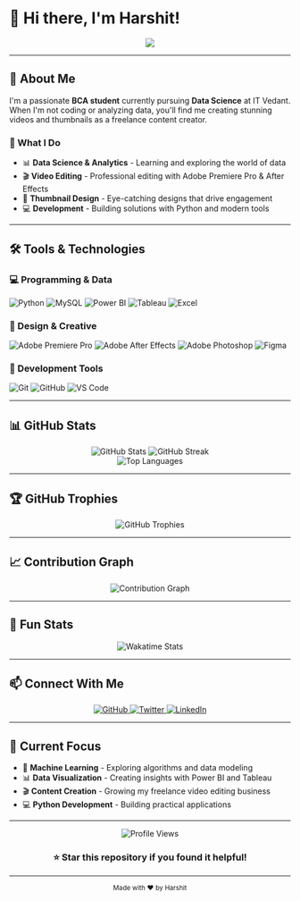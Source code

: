 # 👋 Hi there, I'm Harshit!

<div align="center">
  <img src="https://readme-typing-svg.vercel.app/?lines=BCA+Student+%7C+Data+Science+Learner+%7C+Freelancer;Video+Editor+%7C+Thumbnail+Designer+%7C+Developer;Machine+Learning+%7C+Python+%7C+Power+BI&center=true&width=500&height=50">
</div>

---

## 🚀 About Me

I'm a passionate **BCA student** currently pursuing **Data Science** at IT Vedant. When I'm not coding or analyzing data, you'll find me creating stunning videos and thumbnails as a freelance content creator.

### 🎯 What I Do
- 📊 **Data Science & Analytics** - Learning and exploring the world of data
- 🎬 **Video Editing** - Professional editing with Adobe Premiere Pro & After Effects
- 🎨 **Thumbnail Design** - Eye-catching designs that drive engagement
- 💻 **Development** - Building solutions with Python and modern tools

---

## 🛠️ Tools & Technologies

### 💻 Programming & Data
![Python](https://img.shields.io/badge/Python-3776AB?style=for-the-badge&logo=python&logoColor=white)
![MySQL](https://img.shields.io/badge/MySQL-4479A1?style=for-the-badge&logo=mysql&logoColor=white)
![Power BI](https://img.shields.io/badge/Power_BI-F2C811?style=for-the-badge&logo=power-bi&logoColor=black)
![Tableau](https://img.shields.io/badge/Tableau-E97627?style=for-the-badge&logo=tableau&logoColor=white)
![Excel](https://img.shields.io/badge/Excel-217346?style=for-the-badge&logo=microsoft-excel&logoColor=white)

### 🎨 Design & Creative
![Adobe Premiere Pro](https://img.shields.io/badge/Adobe_Premiere_Pro-9999FF?style=for-the-badge&logo=adobe-premiere-pro&logoColor=white)
![Adobe After Effects](https://img.shields.io/badge/Adobe_After_Effects-9999FF?style=for-the-badge&logo=adobe-after-effects&logoColor=white)
![Adobe Photoshop](https://img.shields.io/badge/Adobe_Photoshop-31A8FF?style=for-the-badge&logo=adobe-photoshop&logoColor=white)
![Figma](https://img.shields.io/badge/Figma-F24E1E?style=for-the-badge&logo=figma&logoColor=white)

### 🔧 Development Tools
![Git](https://img.shields.io/badge/Git-F05032?style=for-the-badge&logo=git&logoColor=white)
![GitHub](https://img.shields.io/badge/GitHub-100000?style=for-the-badge&logo=github&logoColor=white)
![VS Code](https://img.shields.io/badge/VS_Code-007ACC?style=for-the-badge&logo=visual-studio-code&logoColor=white)

---

## 📊 GitHub Stats

<div align="center">
  <img src="https://github-readme-stats.vercel.app/api?username=StanicX&show_icons=true&theme=radical" alt="GitHub Stats" />
  <img src="https://github-readme-streak-stats.herokuapp.com/?user=StanicX&theme=radical" alt="GitHub Streak" />
</div>

<div align="center">
  <img src="https://github-readme-stats.vercel.app/api/top-langs/?username=StanicX&layout=compact&theme=radical" alt="Top Languages" />
</div>

---

## 🏆 GitHub Trophies

<div align="center">
  <img src="https://github-profile-trophy.vercel.app/?username=StanicX&theme=radical&no-frame=false&no-bg=true&margin-w=4" alt="GitHub Trophies" />
</div>

---

## 📈 Contribution Graph

<div align="center">
  <img src="https://github-readme-activity-graph.vercel.app/graph?username=StanicX&theme=radical" alt="Contribution Graph" />
</div>

---

## 🌟 Fun Stats

<div align="center">
  <img src="https://github-readme-stats.vercel.app/api/wakatime?username=StanicX&theme=radical" alt="Wakatime Stats" />
</div>

---

## 📫 Connect With Me

<div align="center">
  <a href="https://github.com/harshit-codes" target="_blank">
    <img src="https://img.shields.io/badge/GitHub-100000?style=for-the-badge&logo=github&logoColor=white" alt="GitHub" />
  </a>
  <a href="https://instagram.com/[your_username_here]" target="_blank">
    <img src="https://img.shields.io/badge/twitter-E4405F?style=for-the-badge&logo=twitter&logoColor=white" alt="Twitter" />
  </a>
  <a href="https://linkedin.com/in/[harshitsoni1]" target="_blank">
    <img src="https://img.shields.io/badge/LinkedIn-0077B5?style=for-the-badge&logo=linkedin&logoColor=white" alt="LinkedIn" />
  </a>
</div>

---

## 🎯 Current Focus

- 🔬 **Machine Learning** - Exploring algorithms and data modeling
- 📊 **Data Visualization** - Creating insights with Power BI and Tableau
- 🎬 **Content Creation** - Growing my freelance video editing business
- 💻 **Python Development** - Building practical applications

---

<div align="center">
  <img src="https://komarev.com/ghpvc/?username=StanicX&style=flat-square&color=blue" alt="Profile Views" />
  
  ### ⭐ Star this repository if you found it helpful!
</div>

---

<div align="center">
  <sub>Made with ❤️ by Harshit</sub>
</div> 
